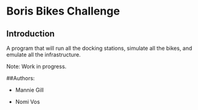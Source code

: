 # Boris Bikes Challenge

## Introduction


A program that will run all the docking stations, simulate all the bikes, and emulate all the infrastructure.

Note: Work in progress.

##Authors:

* Mannie Gill

* Nomi Vos
